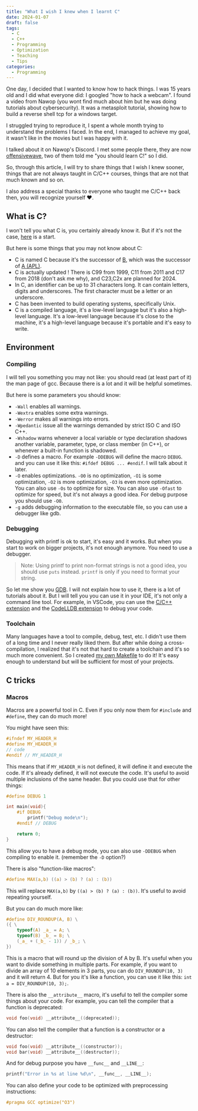 ```yaml
---
title: "What I wish I knew when I learnt C"
date: 2024-01-07
draft: false
tags:
  - C
  - C++
  - Programming
  - Optimization
  - Teaching
  - Tips
categories:
  - Programming
---
```


One day, I decided that I wanted to know how to hack things. I was 15 years old and I did what everyone did: I googled "how to hack a webcam". I found a video from Nawop (you wont find much about him but he was doing tutorials about cybersecurity). It was a metasploit tutorial, showing how to build a reverse shell tcp for a windows target.

I struggled trying to reproduce it, I spent a whole month trying to understand the problems I faced. In the end, I managed to achieve my goal, it wasn't like in the movies but I was happy with it.

I talked about it on Nawop's Discord. I met some people there, they are now [offensivewave](https://offensivewave.com/), two of them told me "you should learn C!" so I did.

So, through this article, I will try to share things that I wish I knew sooner, things that are not always taught in C/C++ courses, things that are not that much known and so on.

I also address a special thanks to everyone who taught me C/C++ back then, you will recognize yourself ❤️.


## What is C?
I won't tell you what C is, you certainly already know it. But if it's not the case, [here](https://en.wikipedia.org/wiki/C_(programming_language)) is a start.

But here is some things that you may not know about C:
- C is named C because it's the successor of [B](https://en.wikipedia.org/wiki/B_(programming_language)), which was the successor of [A (APL)](https://en.wikipedia.org/wiki/APL_(programming_language)).
- C is actually updated ! There is C99 from 1999, C11 from 2011 and C17 from 2018 (don't ask me why), and C23,C2x are planned for 2024.
- In C, an identifier can be up to 31 characters long. It can contain letters, digits and underscores. The first character must be a letter or an underscore.
- C has been invented to build operating systems, specifically Unix.
- C is a compiled language, it's a low-level language but it's also a high-level language. It's a low-level language because it's close to the machine, it's a high-level language because it's portable and it's easy to write.

## Environment
### Compiling
I will tell you something you may not like: you should read (at least part of it) the man page of gcc. Because there is a lot and it will be helpful sometimes.

But here is some parameters you should know:
- `-Wall` enables all warnings.
- `-Wextra` enables some extra warnings.
- `-Werror` makes all warnings into errors.
- `-Wpedantic` issue all the warnings demanded by strict ISO C and ISO C++.
- `-Wshadow` warns whenever a local variable or type declaration shadows another variable, parameter, type, or class member (in C++), or whenever a built-in function is shadowed.
- `-D` defines a macro. For example `-DDEBUG` will define the macro `DEBUG`. and you can use it like this: `#ifdef DEBUG ... #endif`. I will talk about it later.
- `-O` enables optimizations. `-O0` is no optimization, `-O1` is some optimization, `-O2` is more optimization, `-O3` is even more optimization. You can also use `-Os` to optimize for size. You can also use `-Ofast` to optimize for speed, but it's not always a good idea. For debug purpose you should use `-O0`.
- `-g` adds debugging information to the executable file, so you can use a debugger like gdb.

### Debugging
Debugging with printf is ok to start, it's easy and it works. But when you start to work on bigger projects, it's not enough anymore. You need to use a debugger.
> Note: Using printf to print non-format strings is not a good idea, you should use `puts` instead. `printf` is only if you need to format your string.

So let me show you [GDB](https://en.wikipedia.org/wiki/GNU_Debugger).
I will not explain how to use it, there is a lot of tutorials about it. But I will tell you you can use it in your IDE, it's not only a command line tool. For example, in VSCode, you can use the [C/C++ extension](https://marketplace.visualstudio.com/items?itemName=ms-vscode.cpptools) and the [CodeLLDB extension](https://marketplace.visualstudio.com/items?itemName=vadimcn.vscode-lldb) to debug your code.

### Toolchain
Many languages have a tool to compile, debug, test, etc. I didn't use them of a long time and I never really liked them. But after while doing a cross-compilation, I realized that it's not that hard to create a toolchain and it's so much more convenient. So I created [my own Makefile](https://github.com/i5-650/useful-conf/blob/main/Makefile) to do it!
It's easy enough to understand but will be sufficient for most of your projects.

## C tricks
### Macros
Macros are a powerful tool in C. Even if you only now them for `#include` and `#define`, they can do much more!

You might have seen this:
```c
#ifndef MY_HEADER_H
#define MY_HEADER_H
// code
#endif // MY_HEADER_H
```

This means that if `MY_HEADER_H` is not defined, it will define it and execute the code. If it's already defined, it will not execute the code. It's useful to avoid multiple inclusions of the same header. But you could use that for other things:
```c
#define DEBUG 1

int main(void){
    #if DEBUG
        printf("Debug mode\n");
    #endif // DEBUG

    return 0;
}
```
This allow you to have a debug mode, you can also use `-DDEBUG` when compiling to enable it. (remember the `-D` option?)

There is also "function-like macros":
```c
#define MAX(a,b) ((a) > (b) ? (a) : (b))
```
This will replace `MAX(a,b)` by `((a) > (b) ? (a) : (b))`. It's useful to avoid repeating yourself.

But you can do much more like:
```c
#define DIV_ROUNDUP(A, B) \
({ \
	typeof(A) _a_ = A; \
	typeof(B) _b_ = B; \
	(_a_ + (_b_ - 1)) / _b_; \
})
```
This is a macro that will round up the division of A by B. It's useful when you want to divide something in multiple parts. For example, if you want to divide an array of 10 elements in 3 parts, you can do `DIV_ROUNDUP(10, 3)` and it will return 4. But for you it's like a function, you can use it like this: `int a = DIV_ROUNDUP(10, 3);`.

There is also the `__attribute__` macro, it's useful to tell the compiler some things about your code. For example, you can tell the compiler that a function is deprecated:
```c
void foo(void) __attribute__((deprecated));
```
You can also tell the compiler that a function is a constructor or a destructor:
```c
void foo(void) __attribute__((constructor));
void bar(void) __attribute__((destructor));
```
And for debug purpose you have `__func__` and `__LINE__`:
```c
printf("Error in %s at line %d\n", __func__, __LINE__);
```

You can also define your code to be optimized with preprocessing instructions:
```c
#pragma GCC optimize("O3")
```
